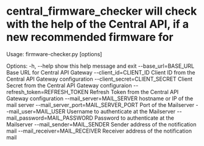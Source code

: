 # central_firmware_checker will check with the help of the Central API, if a new recommended firmware for 
Usage: firmware-checker.py [options]

Options:
  -h, --help            show this help message and exit
  --base_url=BASE_URL   Base URL for Central API Gateway
  --client_id=CLIENT_ID
                        Client ID from the Central API Gateway configuration
  --client_secret=CLIENT_SECRET
                        Client Secret from the Central API Gateway
                        configuraion
  --refresh_token=REFRESH_TOKEN
                        Refresh Token from the Central API Gateway
                        configuration
  --mail_server=MAIL_SERVER
                        hostname or IP of the mail server
  --mail_server_port=MAIL_SERVER_PORT
                        Port of the Mailserver
  --mail_user=MAIL_USER
                        Username to authenticate at the Mailserver
  --mail_password=MAIL_PASSWORD
                        Password to authenticate at the Mailserver
  --mail_sender=MAIL_SENDER
                        Sender address of the notification mail
  --mail_receiver=MAIL_RECEIVER
                        Receiver address of the notification mail
